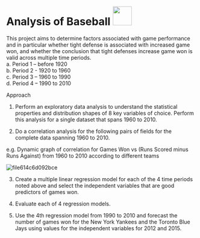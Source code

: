 #  Analysis of Baseball  <img src = https://turfnsport.com/wp-content/uploads/2019/09/mlblogo1.jpg, width = 50>

This project aims to determine factors associated with game performance and in particular whether tight defense is associated with increased game won, and whether the conclusion that tight defenses increase game won is valid across multiple time periods.\
a.	Period 1 – before 1920 \
b.	Period 2 -  1920 to 1960 \
c.	Period 3 – 1960 to 1990 \
d.	Period 4 – 1990 to 2010 


Approach
1.	Perform an exploratory data analysis to understand the statistical properties and distribution shapes of 8 key variables of choice. Perform this analysis for a single dataset that spans 1960 to 2010. 

2.	Do a correlation analysis for the following pairs of fields for the complete data spanning 1960 to 2010. 

  e.g. Dynamic graph of correlation for Games Won vs (Runs Scored minus Runs Against) from 1960 to 2010 according to different teams
  
   ![file614c6d092bce](https://user-images.githubusercontent.com/79543449/127610839-0fbcc430-a36c-404e-9df5-650a319fc7ad.gif)
  
3.	Create a multiple linear regression model for each of the 4 time periods noted above and select the independent variables that are good predictors of games won. 
	
4.	Evaluate each of 4 regression models.

5.	Use the 4th regression model from 1990 to 2010 and forecast the number of games won for the New York Yankees and the Toronto Blue Jays using values for the independent variables for 2012 and 2015.



